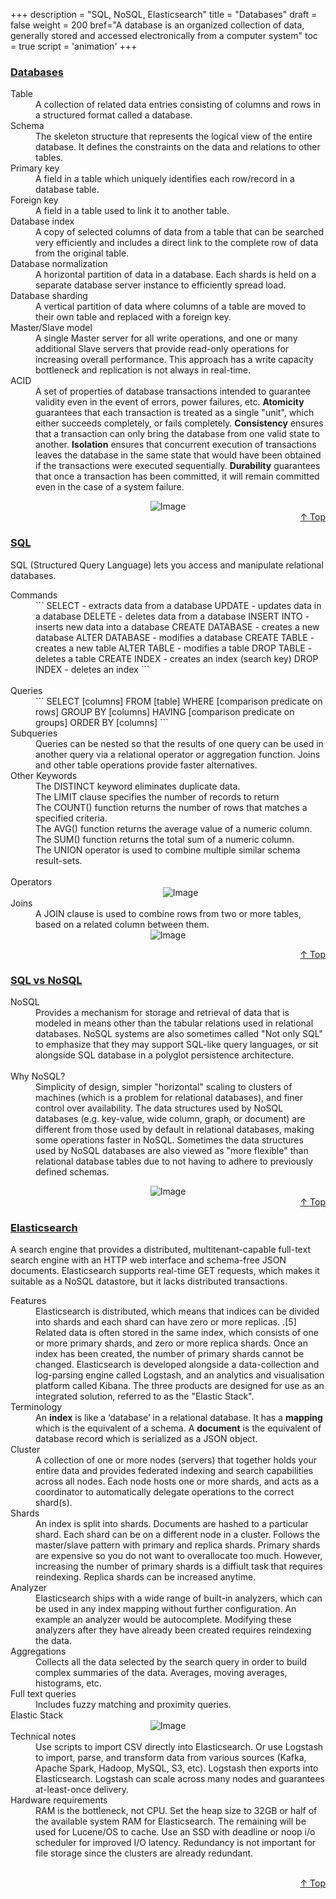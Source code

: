+++
description = "SQL, NoSQL, Elasticsearch"
title = "Databases"
draft = false
weight = 200
bref="A database is an organized collection of data, generally stored and accessed electronically from a computer system"
toc = true
script = 'animation'
+++

<h3 class="section-head" id="h-Section0"><a href="#h-Section0">Databases</a></h3>
  <div class="example">
    <dl>
      <dt>Table</dt>
      <dd>A collection of related data entries consisting of columns and rows in a structured format called a database.</dd>
      <dt>Schema</dt>
      <dd>The skeleton structure that represents the logical view of the entire database. It defines the constraints on the data and relations to other tables.</dd>
      <dt>Primary key</dt>
      <dd>A field in a table which uniquely identifies each row/record in a database table.</dd>
      <dt>Foreign key</dt>
      <dd>A field in a table used to link it to another table.</dd>
      <dt>Database index</dt>
      <dd>A copy of selected columns of data from a table that can be searched very efficiently and includes a direct link to the complete row of data from the original table.</dd>
      <dt>Database normalization<dt>
      <dd>A horizontal partition of data in a database. Each shards is held on a separate database server instance to efficiently spread load.</dd>
      <dt>Database sharding<dt>
      <dd>A vertical partition of data where columns of a table are moved to their own table and replaced with a foreign key.</dd>
      <dt>Master/Slave model<dt>
      <dd>A single Master server for all write operations, and one or many additional Slave servers that provide read-only operations for increasing overall performance. This approach has a write capacity bottleneck and replication is not always in real-time.</dd>
      <dt>ACID<dt>
      <dd>A set of properties of database transactions intended to guarantee validity even in the event of errors, power failures, etc. <b>Atomicity</b> guarantees that each transaction is treated as a single "unit", which either succeeds completely, or fails completely. <b>Consistency</b> ensures that a transaction can only bring the database from one valid state to another. <b>Isolation</b> ensures that concurrent execution of transactions leaves the database in the same state that would have been obtained if the transactions were executed sequentially. <b>Durability</b> guarantees that once a transaction has been committed, it will remain committed even in the case of a system failure.</dd>
    </dl>
    <div style="text-align:center">
      <img alt="Image" src="https://www.javascripter.org/img/backend/database_types.jpg">
    </div>
  </div>
<div style="text-align:right"> <a href="#top">&#8593; Top</a></div>

<h3 class="section-head" id="h-Section1"><a href="#h-Section1">SQL</a></h3>
  <div class="example">
  <p>SQL (Structured Query Language) lets you access and manipulate relational databases. </p>
    <dl>
      <dt>Commands</dt>
      <dd>
```
SELECT - extracts data from a database
UPDATE - updates data in a database
DELETE - deletes data from a database
INSERT INTO - inserts new data into a database
CREATE DATABASE - creates a new database
ALTER DATABASE - modifies a database
CREATE TABLE - creates a new table
ALTER TABLE - modifies a table
DROP TABLE - deletes a table
CREATE INDEX - creates an index (search key)
DROP INDEX - deletes an index
```

</dd><br/>
      <dt>Queries</dt>
      <dd>
```
SELECT [columns]
FROM [table]
WHERE [comparison predicate on rows]
GROUP BY [columns]
HAVING [comparison predicate on groups]
ORDER BY [columns]
```
</dd>
<dt><dt>Subqueries</dt>
<dd>Queries can be nested so that the results of one query can be used in another query via a relational operator or aggregation function. Joins and other table operations provide faster alternatives.</dd>

<dt>Other Keywords</dt>
<dd>The DISTINCT keyword eliminates duplicate data.<br/>
The LIMIT clause specifies the number of records to return<br/>
The COUNT() function returns the number of rows that matches a specified criteria.<br/>
The AVG() function returns the average value of a numeric column.<br/>
The SUM() function returns the total sum of a numeric column.<br/>
The UNION operator is used to combine multiple similar schema result-sets.</dd><br/>

<dt>Operators</dt>
<dd>
    <div style="text-align:center">
      <img alt="Image" src="https://www.javascripter.org/img/backend/sql_operators.png">
    </div>
    </dd>
      <dt>Joins</dt>
      <dd>A JOIN clause is used to combine rows from two or more tables, based on a related column between them.</dd>
    <div style="text-align:center">
      <img alt="Image" src="https://www.javascripter.org/img/backend/sql_joins.png">
    </div>
    </dl>
  </div>
<div style="text-align:right"> <a href="#top">&#8593; Top</a></div>

<h3 class="section-head" id="h-Section2"><a href="#h-Section2">SQL vs NoSQL</a></h3>
  <div class="example">
    <dl>
      <dt>NoSQL</dt>
      <dd>Provides a mechanism for storage and retrieval of data that is modeled in means other than the tabular relations used in relational databases. NoSQL systems are also sometimes called "Not only SQL" to emphasize that they may support SQL-like query languages, or sit alongside SQL database in a polyglot persistence architecture.</dd><br/>
      <dt>Why NoSQL?</dt>
      <dd>Simplicity of design, simpler "horizontal" scaling to clusters of machines (which is a problem for relational databases), and finer control over availability. The data structures used by NoSQL databases (e.g. key-value, wide column, graph, or document) are different from those used by default in relational databases, making some operations faster in NoSQL. Sometimes the data structures used by NoSQL databases are also viewed as "more flexible" than relational database tables due to not having to adhere to previously defined schemas.</dd>
    </dl>
    <div style="text-align:center">
      <img alt="Image" src="https://www.javascripter.org/img/backend/sql_comparison.png">
    </div>
  </div>
<div style="text-align:right"> <a href="#top">&#8593; Top</a></div>

<h3 class="section-head" id="h-Section4"><a href="#h-Section4">Elasticsearch</a></h3>
  <div class="example">
  <p>A search engine that provides a distributed, multitenant-capable full-text search engine with an HTTP web interface and schema-free JSON documents. Elasticsearch supports real-time GET requests, which makes it suitable as a NoSQL datastore, but it lacks distributed transactions.</p>
    <dl>
      <dt>Features</dt>
      <dd>Elasticsearch is distributed, which means that indices can be divided into shards and each shard can have zero or more replicas. .[5] Related data is often stored in the same index, which consists of one or more primary shards, and zero or more replica shards. Once an index has been created, the number of primary shards cannot be changed. Elasticsearch is developed alongside a data-collection and log-parsing engine called Logstash, and an analytics and visualisation platform called Kibana. The three products are designed for use as an integrated solution, referred to as the "Elastic Stack".</dd>
      <dt>Terminology</dt>
      <dd>An <b>index</b> is like a ‘database’ in a relational database. It has a <b>mapping</b> which is the equivalent of a schema. A <b>document</b> is the equivalent of database record which is serialized as a JSON object.</dd>
      <dt>Cluster</dt>
      <dd>A collection of one or more nodes (servers) that together holds your entire data and provides federated indexing and search capabilities across all nodes. Each node hosts one or more shards, and acts as a coordinator to automatically delegate operations to the correct shard(s). </dd>
      <dt>Shards</dt>
      <dd>An index is split into shards. Documents are hashed to a particular shard. Each shard can be on a different node in a cluster. Follows the master/slave pattern with primary and replica shards. Primary shards are expensive so you do not want to overallocate too much. However, increasing the number of primary shards is a diffiult task that requires reindexing. Replica shards can be increased anytime.</dd>
      <dt>Analyzer</dt>
      <dd>Elasticsearch ships with a wide range of built-in analyzers, which can be used in any index mapping without further configuration. An example an analyzer would be autocomplete. Modifying these analyzers after they have already been created requires reindexing the data.</dd>
      <dt>Aggregations</dt>
      <dd>Collects all the data selected by the search query in order to build complex summaries of the data. Averages, moving averages, histograms, etc.</dd>
      <dt>Full text queries</dt>
      <dd>Includes fuzzy matching and proximity queries.</dd>
      <dt>Elastic Stack</dt>
    <div style="text-align:center">
      <img alt="Image" src="https://www.javascripter.org/img/backend/elk.png">
    </div>
      <dt>Technical notes</dt>
      <dd>Use scripts to import CSV directly into Elasticsearch. Or use Logstash to import, parse, and transform data from various sources (Kafka, Apache Spark, Hadoop, MySQL, S3, etc). Logstash then exports into Elasticsearch. Logstash can scale across many nodes and guarantees at-least-once delivery. </dd>
      <dt>Hardware requirements</dt>
      <dd>RAM is the bottleneck, not CPU. Set the heap size to 32GB or half of the available system RAM for Elasticsearch. The remaining will be used for Lucene/OS to cache. Use an SSD with deadline or noop i/o scheduler for improved I/O latency. Redundancy is not important for file storage since the clusters are already redundant.</dd><br/>
     </dl>
  </div>
<div style="text-align:right"> <a href="#top">&#8593; Top</a></div>